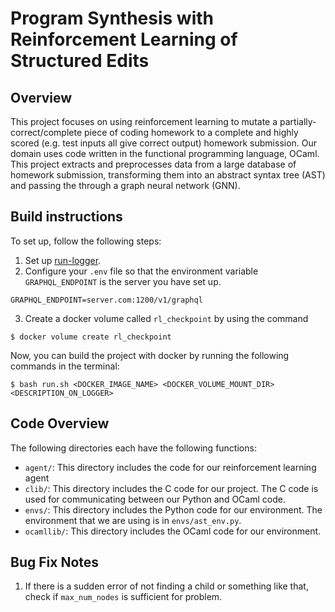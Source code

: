 # Program Synthesis with Reinforcement Learning of Structured Edits

## Overview
This project focuses on using reinforcement learning to mutate a partially-correct/complete piece of coding homework to a complete and highly scored (e.g. test inputs all give correct output) homework submission. Our domain uses code written in the functional programming language, OCaml. This project extracts and preprocesses data from a large database of homework submission, transforming them into an abstract syntax tree (AST) and passing the through a graph neural network (GNN). 

## Build instructions
To set up, follow the following steps:
1. Set up [run-logger](https://run-logger.readthedocs.io/en/latest/index.html).
2. Configure your `.env` file so that the environment variable `GRAPHQL_ENDPOINT` is the server you have set up. 
```
GRAPHQL_ENDPOINT=server.com:1200/v1/graphql
```
3. Create a docker volume called `rl_checkpoint` by using the command
```
$ docker volume create rl_checkpoint
```

Now, you can build the project with docker by running the following commands in the terminal:
```
$ bash run.sh <DOCKER_IMAGE_NAME> <DOCKER_VOLUME_MOUNT_DIR> <DESCRIPTION_ON_LOGGER>
```

## Code Overview
The following directories each have the following functions:
* `agent/`: This directory includes the code for our reinforcement learning agent
* `clib/`: This directory includes the C code for our project. The C code is used for communicating between our Python and OCaml code.
* `envs/`: This directory includes the Python code for our environment. The environment that we are using is in `envs/ast_env.py`. 
* `ocamllib/`: This directory includes the OCaml code for our environment. 

## Bug Fix Notes
1. If there is a sudden error of not finding a child or something like that, check if `max_num_nodes` is sufficient for problem.
